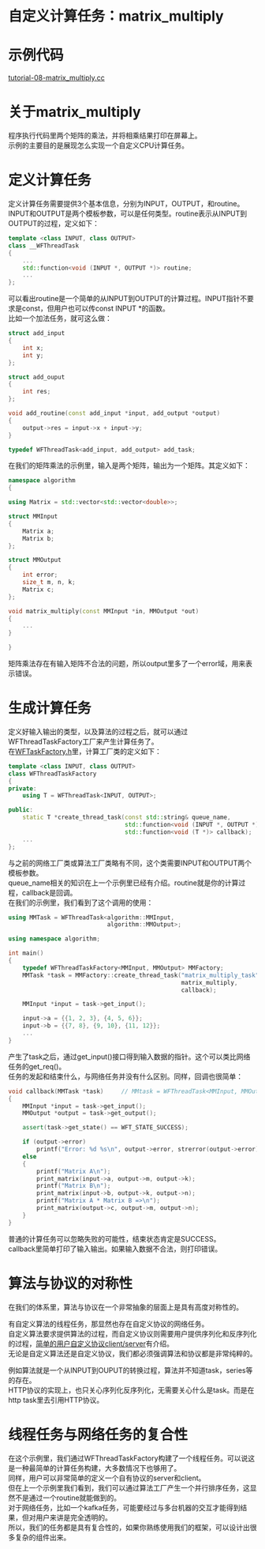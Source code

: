 # 自定义计算任务：matrix_multiply
# 示例代码

[tutorial-08-matrix_multiply.cc](../tutorial/tutorial-08-matrix_multiply.cc)

# 关于matrix_multiply

程序执行代码里两个矩阵的乘法，并将相乘结果打印在屏幕上。  
示例的主要目的是展现怎么实现一个自定义CPU计算任务。

# 定义计算任务

定义计算任务需要提供3个基本信息，分别为INPUT，OUTPUT，和routine。  
INPUT和OUTPUT是两个模板参数，可以是任何类型。routine表示从INPUT到OUTPUT的过程，定义如下：  
~~~cpp
template <class INPUT, class OUTPUT>
class __WFThreadTask
{
    ...
    std::function<void (INPUT *, OUTPUT *)> routine;
    ...
};
~~~
可以看出routine是一个简单的从INPUT到OUTPUT的计算过程。INPUT指针不要求是const，但用户也可以传const INPUT *的函数。  
比如一个加法任务，就可这么做：
~~~cpp
struct add_input
{
    int x;
    int y;
};

struct add_ouput
{
    int res;
};

void add_routine(const add_input *input, add_output *output)
{
    output->res = input->x + input->y;
}

typedef WFThreadTask<add_input, add_output> add_task;
~~~
在我们的矩阵乘法的示例里，输入是两个矩阵，输出为一个矩阵。其定义如下：
~~~cpp
namespace algorithm
{

using Matrix = std::vector<std::vector<double>>;

struct MMInput
{
    Matrix a;
    Matrix b;
};

struct MMOutput
{
    int error;
    size_t m, n, k;
    Matrix c;
};

void matrix_multiply(const MMInput *in, MMOutput *out)
{
    ...
}

}
~~~
矩阵乘法存在有输入矩阵不合法的问题，所以output里多了一个error域，用来表示错误。

# 生成计算任务

定义好输入输出的类型，以及算法的过程之后，就可以通过WFThreadTaskFactory工厂来产生计算任务了。  
在[WFTaskFactory.h](../src/factory/WFTaskFactory.h)里，计算工厂类的定义如下：
~~~cpp
template <class INPUT, class OUTPUT>
class WFThreadTaskFactory
{
private:
    using T = WFThreadTask<INPUT, OUTPUT>;

public:
    static T *create_thread_task(const std::string& queue_name,
                                 std::function<void (INPUT *, OUTPUT *)> routine,
                                 std::function<void (T *)> callback);
    ...
};
~~~
与之前的网络工厂类或算法工厂类略有不同，这个类需要INPUT和OUTPUT两个模板参数。  
queue_name相关的知识在上一个示例里已经有介绍。routine就是你的计算过程，callback是回调。  
在我们的示例里，我们看到了这个调用的使用：
~~~cpp
using MMTask = WFThreadTask<algorithm::MMInput,
                            algorithm::MMOutput>;

using namespace algorithm;

int main()
{
    typedef WFThreadTaskFactory<MMInput, MMOutput> MMFactory;
    MMTask *task = MMFactory::create_thread_task("matrix_multiply_task",
                                                 matrix_multiply,
                                                 callback);

    MMInput *input = task->get_input();

    input->a = {{1, 2, 3}, {4, 5, 6}};
    input->b = {{7, 8}, {9, 10}, {11, 12}};
    ...
}
~~~
产生了task之后，通过get_input()接口得到输入数据的指针。这个可以类比网络任务的get_req()。  
任务的发起和结束什么，与网络任务并没有什么区别。同样，回调也很简单：
~~~cpp
void callback(MMTask *task)     // MMtask = WFThreadTask<MMInput, MMOutput>
{
    MMInput *input = task->get_input();
    MMOutput *output = task->get_output();

    assert(task->get_state() == WFT_STATE_SUCCESS);

    if (output->error)
        printf("Error: %d %s\n", output->error, strerror(output->error));
    else
    {
        printf("Matrix A\n");
        print_matrix(input->a, output->m, output->k);
        printf("Matrix B\n");
        print_matrix(input->b, output->k, output->n);
        printf("Matrix A * Matrix B =>\n");
        print_matrix(output->c, output->m, output->n);
    }
}
~~~
普通的计算任务可以忽略失败的可能性，结束状态肯定是SUCCESS。  
callback里简单打印了输入输出。如果输入数据不合法，则打印错误。

# 算法与协议的对称性

在我们的体系里，算法与协议在一个非常抽象的层面上是具有高度对称性的。  

有自定义算法的线程任务，那显然也存在自定义协议的网络任务。  
自定义算法要求提供算法的过程，而自定义协议则需要用户提供序列化和反序列化的过程，[简单的用户自定义协议client/server](./tutorial-10-user_defined_protocol.md)有介绍。  
无论是自定义算法还是自定义协议，我们都必须强调算法和协议都是非常纯粹的。  

例如算法就是一个从INPUT到OUPUT的转换过程，算法并不知道task，series等的存在。  
HTTP协议的实现上，也只关心序列化反序列化，无需要关心什么是task。而是在http task里去引用HTTP协议。  

# 线程任务与网络任务的复合性

在这个示例里，我们通过WFThreadTaskFactory构建了一个线程任务。可以说这是一种最简单的计算任务构建，大多数情况下也够用了。  
同样，用户可以非常简单的定义一个自有协议的server和client。  
但在上一个示例里我们看到，我们可以通过算法工厂产生一个并行排序任务，这显然不是通过一个routine就能做到的。  
对于网络任务，比如一个kafka任务，可能要经过与多台机器的交互才能得到结果，但对用户来讲是完全透明的。  
所以，我们的任务都是具有复合性的，如果你熟练使用我们的框架，可以设计出很多复杂的组件出来。

